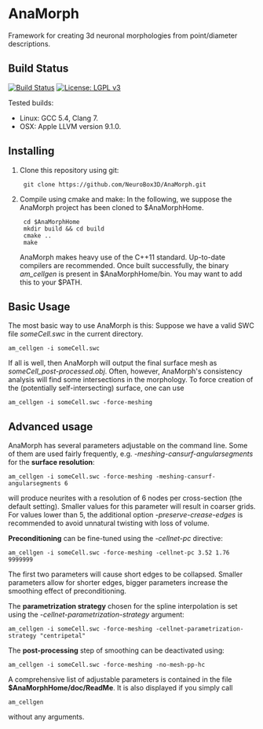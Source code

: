 
# AnaMorph
Framework for creating 3d neuronal morphologies from point/diameter descriptions.

## Build Status ##
[![Build Status](https://travis-ci.org/NeuroBox3D/AnaMorph.svg?branch=master)](https://travis-ci.org/NeuroBox3D/AnaMorph)
[![License: LGPL v3](https://img.shields.io/badge/License-LGPL%20v3-blue.svg)](https://www.gnu.org/licenses/lgpl-3.0)



Tested builds: 
- Linux:  GCC 5.4, Clang 7.
- OSX: Apple LLVM version 9.1.0.

## Installing ##
1. Clone this repository using git:

		git clone https://github.com/NeuroBox3D/AnaMorph.git

2. Compile using cmake and make:
   In the following, we suppose the AnaMorph project has been cloned to $AnaMorphHome.

		cd $AnaMorphHome
		mkdir build && cd build
		cmake ..
		make
   
   AnaMorph makes heavy use of the C++11 standard. Up-to-date compilers are recommended.
   Once built successfully, the binary *am_cellgen* is present in \$AnaMorphHome/bin. You may want to add this to your \$PATH.

## Basic Usage ##
The most basic way to use AnaMorph is this: Suppose we have a valid SWC file *someCell.swc* in the current directory.
	
	am_cellgen -i someCell.swc

If all is well, then AnaMorph will output the final surface mesh as *someCell_post-processed.obj*.
Often, however, AnaMorph's consistency analysis will find some intersections in the morphology. To force creation of the (potentially self-intersecting) surface, one can use

	am_cellgen -i someCell.swc -force-meshing

## Advanced usage ##
AnaMorph has several parameters adjustable on the command line. Some of them are used fairly frequently,  e.g. *-meshing-cansurf-angularsegments* for the **surface resolution**:

	am_cellgen -i someCell.swc -force-meshing -meshing-cansurf-angularsegments 6

will produce neurites with a resolution of 6 nodes per cross-section (the default setting).
Smaller values for this parameter will result in coarser grids. For values lower than 5, the additional option *-preserve-crease-edges* is recommended to avoid unnatural twisting with loss of volume.

**Preconditioning** can be fine-tuned using the *-cellnet-pc* directive:

	am_cellgen -i someCell.swc -force-meshing -cellnet-pc 3.52 1.76 9999999

The first two parameters will cause short edges to be collapsed. Smaller parameters allow for shorter edges, bigger parameters increase the smoothing effect of preconditioning.

The **parametrization strategy** chosen for the spline interpolation is set using the *-cellnet-parametrization-strategy* argument:

	am_cellgen -i someCell.swc -force-meshing -cellnet-parametrization-strategy "centripetal"

The **post-processing** step of smoothing can be deactivated using:

	am_cellgen -i someCell.swc -force-meshing -no-mesh-pp-hc

A comprehensive list of adjustable parameters is contained in the file **$AnaMorphHome/doc/ReadMe**. It is also displayed if you simply call

	am_cellgen

without any arguments.
